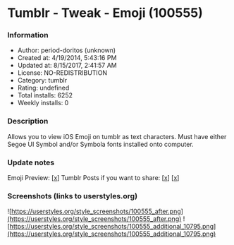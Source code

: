 # Tumblr - Tweak - Emoji (100555)

### Information
- Author: period-doritos (unknown)
- Created at: 4/19/2014, 5:43:16 PM
- Updated at: 8/15/2017, 2:41:57 AM
- License: NO-REDISTRIBUTION
- Category: tumblr
- Rating: undefined
- Total installs: 6252
- Weekly installs: 0


### Description
Allows you to view iOS Emoji on tumblr as text characters.
Must have either Segoe UI Symbol and/or Symbola fonts installed onto computer.

### Update notes
Emoji Preview: [<a href="http://period-doritos.tumblr.com/EmojiPreview">x</a>]
Tumblr Posts if you want to share: [<a href="http://period-doritos.tumblr.com/post/83374982308">x</a>] [<a href="http://period-doritos.tumblr.com/post/83219465371">x</a>]

### Screenshots (links to userstyles.org)
![https://userstyles.org/style_screenshots/100555_after.png](https://userstyles.org/style_screenshots/100555_after.png)
![https://userstyles.org/style_screenshots/100555_additional_10795.png](https://userstyles.org/style_screenshots/100555_additional_10795.png)


